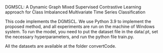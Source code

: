DGMSCL: A Dynamic Graph Mixed Supervised Contrastive Learning approach for Class Imbalanced Multivariate Time Series Classification

This code implements the DGMSCL. We use Python 3.9 to implement the proposed method, and all experiments are run on the machine of Windows system. 
To run the model, you need to put the dataset file in the data/.pt, set the necessary hyperparameters, and run the python file train.py.

All the datasets are available at the folder convertCode.
